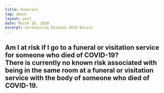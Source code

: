 ```yaml
---
title: Funerals
tag: about
layout: post
date: March 16, 2020
excerpt: Coronavirus Disease 2019 Basics
---
```

<h2>Am I at risk if I go to a funeral or visitation service for someone who died of COVID-19?</hr></br>
There is currently no known risk associated with being in the same room at a funeral or visitation service with the body of someone who died of COVID-19.
